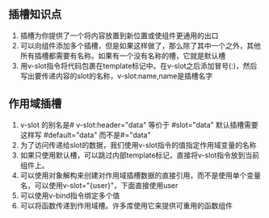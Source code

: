 ## 插槽知识点
1. 插槽为你提供了一个将内容放置到新位置或使组件更通用的出口
2. 可以向组件添加多个插槽，但是如果这样做了，那么除了其中一个之外，其他所有插槽都需要有名称。如果有一个没有名称的槽，它就是默认槽
3. 用v-slot指令将代码包裹在template标记中。在v-slot之后添加冒号(:)，然后写出要传递内容的slot的名称，v-slot:name,name是插槽名字
## 作用域插槽
1. v-slot 的别名是#
  v-slot:header="data" 等价于 #slot="data"
  默认插槽需要这样写 #default="data" 而不是#="data"
2. 为了访问传递给slot的数据，我们使用v-slot指令的值指定作用域变量的名称
3. 如果只使用默认槽，可以跳过内部template标记，直接将v-slot指令放到当前组件上。
4. 可以使用对象解构来创建对作用域插槽数据的直接引用，而不是使用单个变量名，可以使用v-slot="{user}"，下面直接使用user
5. 可以使用v-bind指令绑定多个值
6. 可以将函数传递到作用域槽。许多库使用它来提供可重用的函数组件